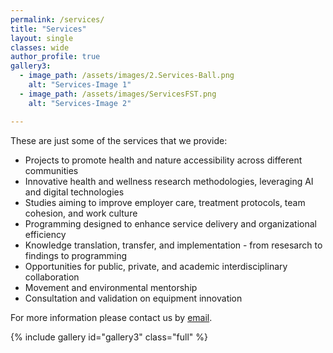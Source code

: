 ```yaml
---
permalink: /services/
title: "Services"
layout: single
classes: wide
author_profile: true
gallery3:
  - image_path: /assets/images/2.Services-Ball.png
    alt: "Services-Image 1"
  - image_path: /assets/images/ServicesFST.png
    alt: "Services-Image 2"

---
```


These are just some of the services that we provide:  

<ul>
    <li>Projects to promote health and nature accessibility across different communities</li>
    <li>Innovative health and wellness research methodologies, leveraging AI and digital technologies</li>
    <li>Studies aiming to improve employer care, treatment protocols, team cohesion, and work culture</li>
    <li>Programming designed to enhance service delivery and organizational efficiency</li>
    <li>Knowledge translation, transfer, and implementation - from resesarch to findings to programming</li>
    <li>Opportunities for public, private, and academic interdisciplinary collaboration</li>
      <li>Movement and environmental mentorship</li> 
    <li>Consultation and validation on equipment innovation</li>
</ul>

For more information please contact us by <a href="mailto:freethefoot.hamilton@gmail.com">email</a>. 


{% include gallery id="gallery3" class="full" %}

